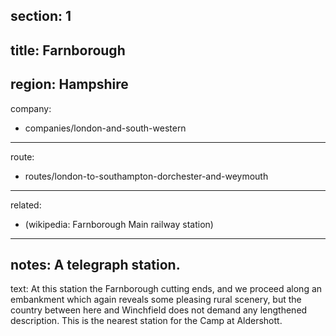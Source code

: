 ﻿section: 1
----
title: Farnborough
----
region: Hampshire
----
company:
- companies/london-and-south-western
----
route:
- routes/london-to-southampton-dorchester-and-weymouth
----
related:
- (wikipedia: Farnborough Main railway station)
----
notes: A telegraph station.
----
text: At this station the Farnborough cutting ends, and we proceed along an embankment which again reveals some pleasing rural scenery, but the country between here and Winchfield does not demand any lengthened description. This is the nearest station for the Camp at Aldershott.

